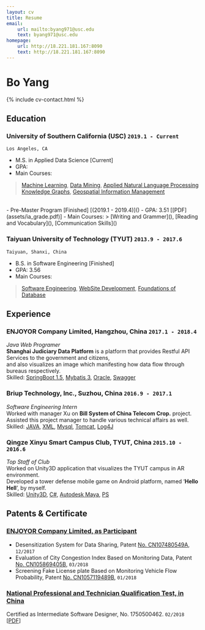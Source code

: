 ```yaml
---
layout: cv
title: Resume
email: 
    url: mailto:byang971@usc.edu
    text: byang971@usc.edu
homepage:
    url: http://18.221.181.167:8090
    text: http://18.221.181.167:8090
---
```

# Bo __Yang__

{% include cv-contact.html %}

## Education

### __University of Southern California (USC)__ `2019.1 - Current`
```
Los Angeles, CA
```
- M.S. in Applied Data Science [Current]
- GPA: 
- Main Courses: 
> [Machine Learning](), [Data Mining](), [Applied Natural Language Processing]() <br>
> [Knowledge Graphs](), [Geospatial Information Management]() <br>
<br>
- Pre-Master Program [Finished] [(2019.1 - 2019.4)]()
- GPA: 3.51 [[PDF](assets/ia_grade.pdf)]
- Main Courses:
> [Writing and Grammer](), [Reading and Vocabulary](), [Communication Skills]() <br>

### __Taiyuan University of Technology (TYUT)__ `2013.9 - 2017.6`
```
Taiyuan, Shanxi, China
```
- B.S. in Software Engineering [Finished]
- GPA: 3.56
- Main Courses: 
> [Software Engineering](), [WebSite Development](), [Foundations of Database]() <br>

## Experience

### __ENJOYOR Company Limited, Hangzhou, China__  `2017.1 - 2018.4`
_Java Web Programer_<br>
__Shanghai Judiciary Data Platform__ is a platform that provides Restful API Services to the government and citizens, <br>and also visualizes an image which manifesting how data flow through bureaus respectively.<br>
Skilled: [SpringBoot 1.5](), [Mybatis 3](), [Oracle](), [Swagger]()

### __Briup Technology, Inc., Suzhou, China__ `2016.9 - 2017.1`
_Software Engineering Intern_<br>
Worked with manager Xu on __Bill System of China Telecom Crop.__ project. Assisted this project manager to handle various technical affairs as well.<br>
Skilled: [JAVA](), [XML](), [Mysql](), [Tomcat](), [Log4J]()

### __Qingze Xinyu Smart Campus Club, TYUT, China__ `2015.10 - 2016.6`
_Top Staff of Club_<br>
Worked on Unity3D application that visualizes the TYUT campus in AR environment.<br>
Developed a tower defense mobile game on Android platform, named ‘__Hello Hell__’, by myself.<br>
Skilled: [Unity3D](), [C#](), [Autodesk Maya](), [PS]()

## Patents & Certificate

### [__ENJOYOR Company Limited, as Participant__]()
- Desensitization System for Data Sharing, Patent [No. CN107480549A](), `12/2017`<br>
- Evaluation of City Congestion Index Based on Monitoring Data, Patent [No. CN105869405B](), `03/2018`<br>
- Screening Fake License plate Based on Monitoring Vehicle Flow Probability, Patent [No. CN1057119489B](), `01/2018` <br>

### [__National Professional and Technician Qualification Test, in China__](http://scholar.dickinson.edu/student_honors/221/)
Certified as Intermediate Software Designer, No. 1750500462. `02/2018` [[PDF](assets/nptq.pdf)]

